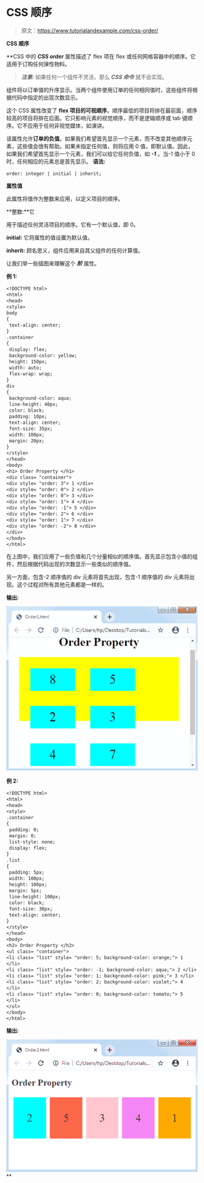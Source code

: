 # CSS 顺序

> 原文：<https://www.tutorialandexample.com/css-order/>

**CSS 顺序**

 **CSS 中的 ***CSS order*** 属性描述了 flex 项在 flex 或任何网格容器中的顺序。它适用于订购任何弹性物料。

> ***注意:*** 如果任何一个组件不灵活，那么 ***CSS 命令*** 就不会实现。

组件将以订单值的升序显示。当两个组件使用订单的任何相同值时，这些组件将根据代码中指定的出现次数显示。

这个 CSS 属性改变了 **flex 项目的可视顺序**。顺序最低的项目将排在最前面，顺序较高的项目将排在后面。它只影响元素的视觉顺序，而不是逻辑顺序或 tab 键顺序。它不应用于任何非视觉媒体，如演讲。

该属性允许**订单的负值**。如果我们希望首先显示一个元素，而不改变其他顺序元素，这些值会很有帮助。如果未指定任何值，则将应用 0 值，即默认值。因此，如果我们希望首先显示一个元素，我们可以给它任何负值，如 ***-1*** 。当-1 值小于 0 时，任何相应的元素总是首先显示。
**语法:**

```
order: integer | initial | inherit;  
```

**属性值**

此属性将值作为整数来应用，以定义项目的顺序。

**整数:**它

用于描述任何灵活项目的顺序。它有一个默认值，即 0。

**initial:** 它将属性的值设置为默认值。

**inherit:** 顾名思义，组件应用来自其父组件的任何计算值。

让我们举一些插图来理解这个 ***阶*** 属性。

**例 1:**

```
<!DOCTYPE html>
<html>
<head>
<style>
body
{
 text-align: center;
}
.container
{
 display: flex;
 background-color: yellow;
 height: 150px;
 width: auto;
 flex-wrap: wrap;
}
div
{
 background-color: aqua;
 line-height: 40px;
 color: black;
 padding: 10px;
 text-align: center;
 font-size: 35px;
 width: 100px;
 margin: 20px;
}
</style>
</head>
<body>
<h1> Order Property </h1>
<div class= "container">
<div style= "order: 3"> 1 </div>
<div style= "order: 0"> 2 </div>
<div style= "order: 0"> 3 </div>
<div style= "order: 1"> 4 </div>
<div style= "order: -1"> 5 </div>
<div style= "order: 2"> 6 </div>
<div style= "order: 1"> 7 </div>
<div style= "order: -2"> 8 </div>
</div>
</body>
</html>
```

在上图中，我们应用了一些负值和几个分量相似的顺序值。首先显示包含小值的组件，然后根据代码出现的次数显示一些类似的顺序值。

另一方面，包含-2 顺序值的 div 元素将首先出现，包含-1 顺序值的 div 元素将出现。这个过程对所有其他元素都是一样的。

**输出:**

![CSS Order](img/fb56fb19ed50a50457ccec3bf52409f5.png)

**例 2:**

```
<!DOCTYPE html>
<html>
<head>
<style>
.container
{
 padding: 0;
 margin: 0;
 list-style: none;
 display: flex;
}
.list
{
 padding: 5px;
 width: 100px;
 height: 100px;
 margin: 5px;
 line-height: 100px;
 color: black;
 font-size: 30px;
 text-align: center;
}
</style>
</head>
<body>
<h2> Order Property </h2>
<ul class= "container">
<li class= "list" style= "order: 5; background-color: orange;"> 1 </li>
<li class= "list" style= "order: -1; background-color: aqua;"> 2 </li>
<li class= "list" style= "order: 1; background-color: pink;"> 3 </li>
<li class= "list" style= "order: 2; background-color: violet;"> 4 </li>
<li class= "list" style= "order: 0; background-color: tomato;"> 5 </li>
</ul>
</body>
</html>
```

**输出:**

![CSS Order](img/9c3fd5f0ab4d4055eec6b8768458188f.png)**
